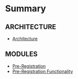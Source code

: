 # Summary

## ARCHITECTURE
*  [Architecture](MOSIP-Architecture.md)

## MODULES
*  [Pre-Registration](Pre-Registration.md)
*  [Pre-Registration Functionality](Pre-Registration-Functionality.md)
